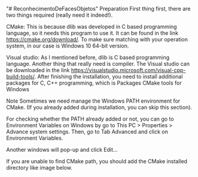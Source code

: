 "# ReconhecimentoDeFacesObjetos" 
Preparation
First thing first, there are two things required (really need it indeed!).

CMake: This is because dlib was developed in C based programming language, so it needs this program to use it. It can be found in the link https://cmake.org/download/. To make sure matching with your operation system, in our case is Windows 10 64-bit version.

Visual studio: As I mentioned before, dlib is C based programming language. Another thing that really need is compiler. The Visual studio can be downloaded in the link https://visualstudio.microsoft.com/visual-cpp-build-tools/. After finishing the installation, you need to install additional packages for C, C++ programming, which is Packages CMake tools for Windows

Note
Sometimes we need manage the Windows PATH environment for CMake. (If you already added during installation, you can skip this section).

For checking whether the PATH already added or not, you can go to Environment Variables on Windows by go to This PC > Properties > Advance system settings. Then, go to Tab Advanced and click on Environment Variables.

Another windows will pop-up and click Edit…

If you are unable to find CMake path, you should add the CMake installed directory like image below.